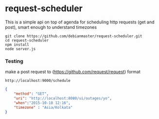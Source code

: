 # request-scheduler
This is a simple api on top of agenda for scheduling http requests (get and post), smart enough to understand timezones

`git clone https://github.com/debianmaster/request-scheduler.git`  
`cd request-scheduler`  
`npm install`  
`node server.js`  


### Testing
make a post request to   (https://github.com/request/request)    format

`http://localhost:9000/schedule`   
```json
{
    "method": "GET",
    "uri": "http://localhost:8080/ui/outages/yo",
    "when":"2015-10-18 12:16",
    "timezone" : "Asia/Kolkata"
}
```

